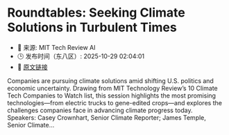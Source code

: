 # Roundtables: Seeking Climate Solutions in Turbulent Times
- 📅 来源: MIT Tech Review AI
- 🕒 发布时间（东八区）: 2025-10-29 02:04:01
- 🔗 [原文链接](https://www.technologyreview.com/2025/10/28/1125962/roundtables-seeking-climate-solutions-in-turbulent-times/)

Companies are pursuing climate solutions amid shifting U.S. politics and economic uncertainty. Drawing from MIT Technology Review’s 10 Climate Tech Companies to Watch list, this session highlights the most promising technologies—from electric trucks to gene-edited crops—and explores the challenges companies face in advancing climate progress today. Speakers: Casey Crownhart, Senior Climate Reporter; James Temple, Senior Climate&#8230;